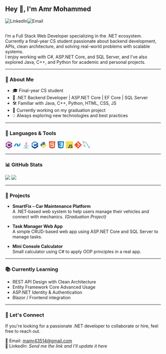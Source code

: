 ## Hey 👋, I'm Amr Mohammed

<a href="https://www.linkedin.com/in/your-linkedin-url/" target="_blank">
  <img align="left" alt="LinkedIn" src="https://img.shields.io/badge/LinkedIn-Amr%20Mohammed-blue?logo=linkedin&style=flat" />
</a>
<a href="mailto:mamr43514@gmail.com">
  <img align="left" alt="Email" src="https://img.shields.io/badge/Email-mamr43514@gmail.com-red?logo=gmail&style=flat" />
</a>

<br><br>

I’m a Full Stack Web Developer specializing in the .NET ecosystem.  
Currently a final-year CS student passionate about backend development, APIs, clean architecture, and solving real-world problems with scalable systems.  
I enjoy working with C#, ASP.NET Core, and SQL Server, and I’ve also explored Java, C++, and Python for academic and personal projects.

---

### 🧠 About Me
- 🎓 Final-year CS student
- 🧩 .NET Backend Developer | ASP.NET Core | EF Core | SQL Server
- 🛠️ Familiar with Java, C++, Python, HTML, CSS, JS
- 🚀 Currently working on my graduation project
- 💡 Always exploring new technologies and best practices

---

### 🧰 Languages & Tools

<p align="left">
  <img src="https://raw.githubusercontent.com/devicons/devicon/master/icons/csharp/csharp-original.svg" width="24px" title="C#"/>
  <img src="https://raw.githubusercontent.com/devicons/devicon/master/icons/dot-net/dot-net-original.svg" width="24px" title=".NET"/>
  <img src="https://raw.githubusercontent.com/devicons/devicon/master/icons/java/java-original.svg" width="24px" title="Java"/>
  <img src="https://raw.githubusercontent.com/devicons/devicon/master/icons/cplusplus/cplusplus-original.svg" width="24px" title="C++"/>
  <img src="https://raw.githubusercontent.com/devicons/devicon/master/icons/python/python-original.svg" width="24px" title="Python"/>
  <img src="https://raw.githubusercontent.com/devicons/devicon/master/icons/html5/html5-original.svg" width="24px" title="HTML"/>
  <img src="https://raw.githubusercontent.com/devicons/devicon/master/icons/css3/css3-original.svg" width="24px" title="CSS"/>
  <img src="https://raw.githubusercontent.com/devicons/devicon/master/icons/javascript/javascript-original.svg" width="24px" title="JavaScript"/>
  <img src="https://raw.githubusercontent.com/devicons/devicon/master/icons/git/git-original.svg" width="24px" title="Git"/>
  <img src="https://raw.githubusercontent.com/devicons/devicon/master/icons/mysql/mysql-original.svg" width="24px" title="SQL Server"/>
</p>

---

### 📊 GitHub Stats

<p>
  <img src="https://github-readme-stats.vercel.app/api?username=amrmohamed&show_icons=true&theme=default" width="48%"/>
  <img src="https://github-readme-stats.vercel.app/api/top-langs/?username=amrmohamed&layout=compact&theme=default" width="48%"/>
</p>

---

### 🚀 Projects

- **SmartFix – Car Maintenance Platform**  
  A .NET-based web system to help users manage their vehicles and connect with mechanics. *(Graduation Project)*

- **Task Manager Web App**  
  A simple CRUD-based web app using ASP.NET Core and SQL Server to manage tasks.

- **Mini Console Calculator**  
  Small calculator using C# to apply OOP principles in a real app.

---

### 📚 Currently Learning
- REST API Design with Clean Architecture
- Entity Framework Core Advanced Usage
- ASP.NET Identity & Authentication
- Blazor / Frontend integration

---

### 💬 Let's Connect

If you're looking for a passionate .NET developer to collaborate or hire, feel free to reach out.

📧 Email: [mamr43514@gmail.com](mailto:mamr43514@gmail.com)  
🔗 LinkedIn: *Send me the link and I’ll update it here*

